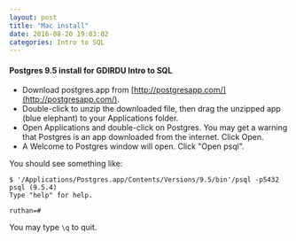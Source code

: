 ```yaml
---
layout: post
title: "Mac install"
date: 2016-08-20 19:03:02
categories: Intro to SQL
---
```


#### Postgres 9.5 install for GDIRDU Intro to SQL

* Download postgres.app from [http://postgresapp.com/](http://postgresapp.com/).
* Double-click to unzip the downloaded file, then drag the unzipped app (blue elephant) to your Applications folder.
* Open Applications and double-click on Postgres. You may get a warning that Postgres is an app downloaded from the internet. Click Open.
* A Welcome to Postgres window will open. Click "Open psql".

You should see something like:


    $ '/Applications/Postgres.app/Contents/Versions/9.5/bin'/psql -p5432
    psql (9.5.4)
    Type "help" for help.
    
    ruthan=#


You may type `\q` to quit.
